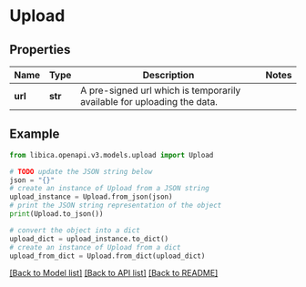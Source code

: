 # Upload


## Properties

Name | Type | Description | Notes
------------ | ------------- | ------------- | -------------
**url** | **str** | A pre-signed url which is temporarily available for uploading the data. | 

## Example

```python
from libica.openapi.v3.models.upload import Upload

# TODO update the JSON string below
json = "{}"
# create an instance of Upload from a JSON string
upload_instance = Upload.from_json(json)
# print the JSON string representation of the object
print(Upload.to_json())

# convert the object into a dict
upload_dict = upload_instance.to_dict()
# create an instance of Upload from a dict
upload_from_dict = Upload.from_dict(upload_dict)
```
[[Back to Model list]](../README.md#documentation-for-models) [[Back to API list]](../README.md#documentation-for-api-endpoints) [[Back to README]](../README.md)


